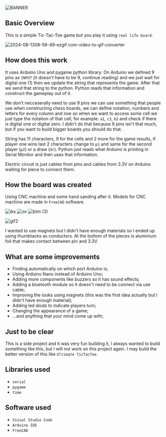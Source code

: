 ![BANNER](https://github.com/user-attachments/assets/24ccb4bc-caf8-4947-9904-99a626b1ae88)

## Basic Overview

This is a simple Tic-Tac-Toe game but you play it using `real life board`.

![2024-08-1308-56-49-ezgif com-video-to-gif-converter](https://github.com/user-attachments/assets/c27ffa58-82df-4ae6-a1a1-ee57fab270ce)

## How does this work 
It uses Arduino Uno and pygame python library. On Arduino we defined 9 pins as `INPUT` (it doesn't have to be 9, continue reading) and we just wait for digital one (1) then we update the string that represents the game. After that we send that string to the python. Python reads that information and construct the gameplay out of it.

We don't necceserally need to use 9 pins we can use something that people use when constructing chess boards, we can define notation, numbers and letters for every column and row so when we want to access some cell we just type the notation of that cell, for example: `a1`, `c3`, `b2` and check if there is digital one or digital zero. I didn't do that because 9 pins isn't that much, but if you want to build bigger boards you should do that.

String has 11 characters, 9 for the cells and 2 more for the game results, if player one wins last 2 characters change to `p1` and same for the second player (`p2`) or a draw (`dr`).
Python just reads what Arduino is printing in Serial Monitor and then uses that information.

Electric circuit is just cables from pins and cables from 3.3V on Arduino waiting for piece to connect them.

## How the board was created
Using CNC machine and some hand sanding after it. Models for CNC machine are made in `FreeCAD` software.

![iks](https://github.com/user-attachments/assets/05bae522-f92d-4b0a-8104-e5acb1dc0b8c)
![ox](https://github.com/user-attachments/assets/98a9fe30-0820-48b8-9e02-c5b603530af4)
![btm (3)](https://github.com/user-attachments/assets/c38c10f0-106f-42f9-a4a7-0c014dd1c6c9)

![gif2](https://github.com/user-attachments/assets/2e34fcd0-2c6a-4ad5-ae22-f526b73a7e59)

I wanted to use magnets but I didn't have enough materials so I ended up using thumbtacks as conductors. At the bottom of the pieces is aluminium foil that 
makes contact between pin and 3.3V.

## What are some improvements
 - Finding automatically on which port Arduino is;
 - Using Arduino Nano instead of Arduino Uno;
 - Adding more components like buzzers so it has sound effects;
 - Adding a bluetooth module so it doesn't need to be connect via use cable;
 - Improving the looks using magnets (this was the first idea actually but I didn't have enough material);
 - Adding led diods to indicate players turn;
 - Changing the appearance of a game;
 - ...and anything that your mind come up with;

## Just to be clear
  This is a side project and it was very fun building it, I always wanted to build something like this, but I will not work
  on this project again. I may build the better version of this like `Ultimate TicTacToe`.


## Libraries used
- `serial`
- `pygame`
- `time`
## Software used
- `Visual Studio Code`
- `Arduino IDE`
- `FreeCAD`
